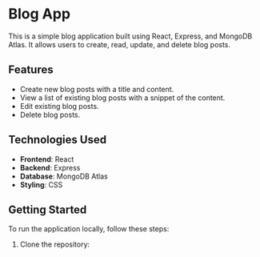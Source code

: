 
# Blog App

This is a simple blog application built using React, Express, and MongoDB Atlas. It allows users to create, read, update, and delete blog posts.

## Features

- Create new blog posts with a title and content.
- View a list of existing blog posts with a snippet of the content.
- Edit existing blog posts.
- Delete blog posts.

## Technologies Used

- **Frontend**: React
- **Backend**: Express
- **Database**: MongoDB Atlas
- **Styling**: CSS

## Getting Started

To run the application locally, follow these steps:

1. Clone the repository:

   ```bash
  
  

